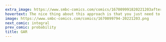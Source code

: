 ```yaml
---
extra_image: https://www.smbc-comics.com/comics/167009991820221203after.png
hovertext: The nice thing about this approach is that you just need to look up the standard reference human and decide if you're better or worse.
image: https://www.smbc-comics.com/comics/1670099794-20221203.png
next_comic: integral
prev_comic: probability
title: GAR
---
```


